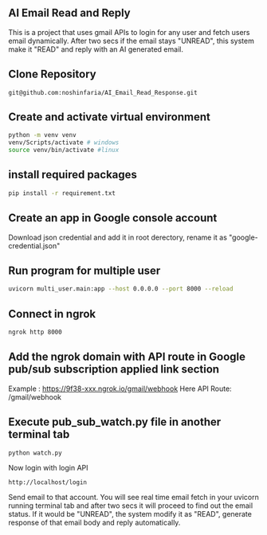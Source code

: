 ## AI Email Read and Reply
This is a project that uses gmail APIs to login for any user and fetch users email dynamically. After two secs if the email stays "UNREAD", this system make it "READ" and reply with an AI generated email.

## Clone Repository
```http
git@github.com:noshinfaria/AI_Email_Read_Response.git
```

## Create and activate virtual environment
```bash
python -m venv venv
venv/Scripts/activate # windows
source venv/bin/activate #linux
```

## install required packages
```bash
pip install -r requirement.txt
```
## Create an app in Google console account
Download json credential and add it in root derectory, rename it as "google-credential.json"

## Run program for multiple user
```bash
uvicorn multi_user.main:app --host 0.0.0.0 --port 8000 --reload
```
## Connect in ngrok
```bash
ngrok http 8000
```
## Add the ngrok domain with API route in Google pub/sub subscription applied link section
Example : https://9f38-xxx.ngrok.io/gmail/webhook
Here API Route: /gmail/webhook

## Execute pub_sub_watch.py file in another terminal tab
```bash
python watch.py
```

Now login with login API
```http
http://localhost/login
```

Send email to that account. You will see real time email fetch in your uvicorn running terminal tab and after two secs it will proceed to find out the email status. If it would be "UNREAD", the system modify it as "READ", generate response of that email body and reply automatically.
